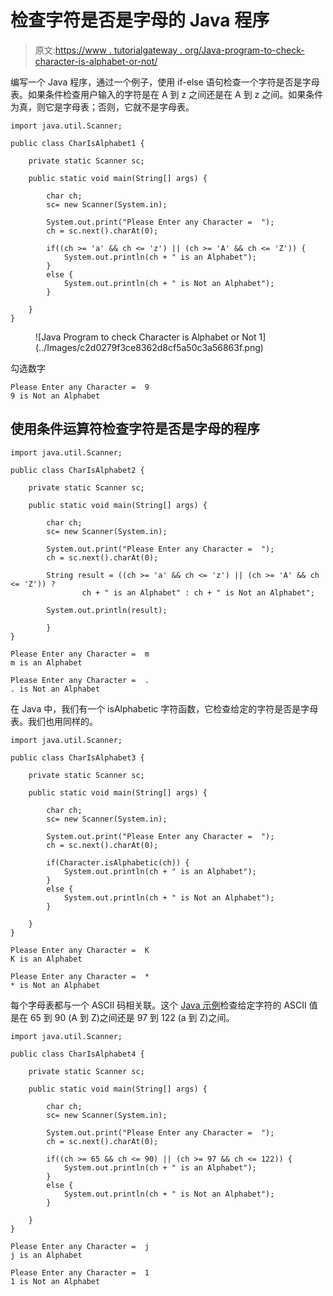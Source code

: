 # 检查字符是否是字母的 Java 程序

> 原文:[https://www . tutorialgateway . org/Java-program-to-check-character-is-alphabet-or-not/](https://www.tutorialgateway.org/java-program-to-check-character-is-alphabet-or-not/)

编写一个 Java 程序，通过一个例子，使用 if-else 语句检查一个字符是否是字母表。如果条件检查用户输入的字符是在 A 到 z 之间还是在 A 到 z 之间。如果条件为真，则它是字母表；否则，它就不是字母表。

```
import java.util.Scanner;

public class CharIsAlphabet1 {

	private static Scanner sc;

	public static void main(String[] args) {

		char ch;
		sc= new Scanner(System.in);

		System.out.print("Please Enter any Character =  ");
		ch = sc.next().charAt(0);

		if((ch >= 'a' && ch <= 'z') || (ch >= 'A' && ch <= 'Z')) {
			System.out.println(ch + " is an Alphabet");
		}
		else {
			System.out.println(ch + " is Not an Alphabet");
		}

	}
}
```

<figure class="wp-block-image size-large">![Java Program to check Character is Alphabet or Not 1](../Images/c2d0279f3ce8362d8cf5a50c3a56863f.png)</figure>

勾选数字

```
Please Enter any Character =  9
9 is Not an Alphabet
```

## 使用条件运算符检查字符是否是字母的程序

```
import java.util.Scanner;

public class CharIsAlphabet2 {

	private static Scanner sc;

	public static void main(String[] args) {

		char ch;
		sc= new Scanner(System.in);

		System.out.print("Please Enter any Character =  ");
		ch = sc.next().charAt(0);

		String result = ((ch >= 'a' && ch <= 'z') || (ch >= 'A' && ch <= 'Z')) ?
				ch + " is an Alphabet" : ch + " is Not an Alphabet";

		System.out.println(result);

		}	
}
```

```
Please Enter any Character =  m
m is an Alphabet

Please Enter any Character =  .
. is Not an Alphabet
```

在 Java 中，我们有一个 isAlphabetic 字符函数，它检查给定的字符是否是字母表。我们也用同样的。

```
import java.util.Scanner;

public class CharIsAlphabet3 {

	private static Scanner sc;

	public static void main(String[] args) {

		char ch;
		sc= new Scanner(System.in);

		System.out.print("Please Enter any Character =  ");
		ch = sc.next().charAt(0);

		if(Character.isAlphabetic(ch)) {
			System.out.println(ch + " is an Alphabet");
		}
		else {
			System.out.println(ch + " is Not an Alphabet");
		}

	}
}
```

```
Please Enter any Character =  K
K is an Alphabet

Please Enter any Character =  *
* is Not an Alphabet
```

每个字母表都与一个 ASCII 码相关联。这个 [Java 示例](https://www.tutorialgateway.org/learn-java-programs/)检查给定字符的 ASCII 值是在 65 到 90 (A 到 Z)之间还是 97 到 122 (a 到 Z)之间。

```
import java.util.Scanner;

public class CharIsAlphabet4 {

	private static Scanner sc;

	public static void main(String[] args) {

		char ch;
		sc= new Scanner(System.in);

		System.out.print("Please Enter any Character =  ");
		ch = sc.next().charAt(0);

		if((ch >= 65 && ch <= 90) || (ch >= 97 && ch <= 122)) {
			System.out.println(ch + " is an Alphabet");
		}
		else {
			System.out.println(ch + " is Not an Alphabet");
		}

	}
}
```

```
Please Enter any Character =  j
j is an Alphabet

Please Enter any Character =  1
1 is Not an Alphabet
```